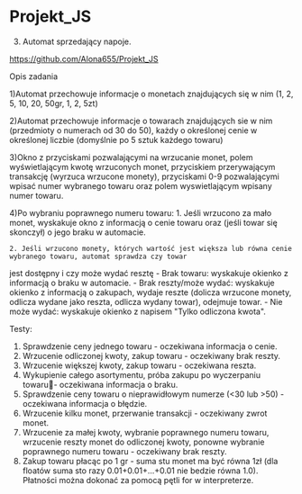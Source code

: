 # Projekt_JS
3. Automat sprzedający napoje.

https://github.com/Alona655/Projekt_JS

Opis zadania

1)Automat przechowuje informacje o monetach znajdujących się w nim (1, 2, 5, 10, 20, 50gr, 1, 2, 5zt)

2)Automat przechowuje informacje o towarach znajdujących sie w nim (przedmioty o numerach od 30 do 50), każdy o określonej cenie w 
określonej liczbie (domyślnie po 5 sztuk każdego towaru)

3)Okno z przyciskami pozwalającymi na wrzucanie monet, polem wyświetlającym kwotę wrzuconych monet, przyciskiem przerywającym 
transakcję (wyrzuca wrzucone monety), przyciskami 0-9 pozwalającymi wpisać numer wybranego towaru oraz polem wyswietlającym 
wpisany numer towaru.

4)Po wybraniu poprawnego numeru towaru:
	1. Jeśli wrzucono za mało monet, wyskakuje okno z informacją o cenie towaru oraz (jeśli towar się skonczył) o jego braku w automacie.

	2. Jeśli wrzucono monety, których wartość jest większa lub równa cenie wybranego towaru, automat sprawdza czy towar 
jest dostępny i czy może wydać resztę
	- Brak towaru: wyskakuje okienko z informacją o braku w automacie.
	- Brak reszty/może wydać: wyskakuje okienko z informacją o zakupach, wydaje reszte (dolicza wrzucone monety, odlicza 
wydane jako reszta, odlicza wydany towar), odejmuje towar.
	- Nie może wydać: wyskakuje okienko z napisem "Tylko odliczona kwota".

Testy:
1. Sprawdzenie ceny jednego towaru - oczekiwana informacja o cenie.
2. Wrzucenie odliczonej kwoty, zakup towaru - oczekiwany brak reszty.
3. Wrzucenie większej kwoty, zakup towaru - oczekiwana reszta.
4. Wykupienie całego asortymentu, próba zakupu po wyczerpaniu towaru- oczekiwana informacja o braku.
5. Sprawdzenie ceny towaru o nieprawidłowym numerze (<30 lub >50) - oczekiwana informacja o błędzie.
6. Wrzucenie kilku monet, przerwanie transakcji - oczekiwany zwrot monet.
7. Wrzucenie za małej kwoty, wybranie poprawnego numeru towaru, wrzucenie reszty monet do odliczonej kwoty, ponowne wybranie 
poprawnego numeru towaru - oczekiwany brak reszty.
8. Zakup towaru płacąc po 1 gr - suma stu monet ma być równa 1zł (dla floatów suma sto razy 0.01+0.01+...+0.01 nie bedzie równa 
1.0). Płatności można dokonać za pomocą pętli for w interpreterze.